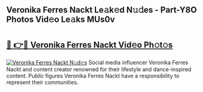 ## Veronika Ferres Nackt Le𝚊k𝚎d N𝚞𝚍es - Part-Y8O Photos Vid𝚎o Le𝚊ks MUs0v

# <h2><a href="http://fb5xyp.evod.top/?m=Veronika+Ferres+Nackt">🔗 👉🔴 Veronika Ferres Nackt Vid𝚎o Ph𝚘t𝚘s</a></h2>

[![Veronika Ferres Nackt N𝚞d𝚎s](https://i.imgur.com/8V9OHl7.gif)](http://fb5xyp.evod.top/?m=Veronika+Ferres+Nackt)
Social media influencer Veronika Ferres Nackt and content creator renowned for their lifestyle and dance-inspired content. Public figures Veronika Ferres Nackt have a responsibility to represent their communities. 

